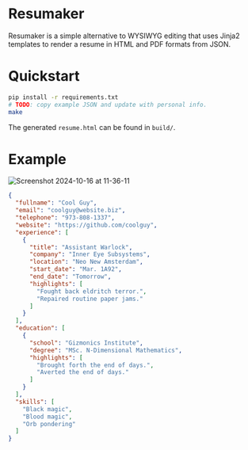 # Resumaker
Resumaker is a simple alternative to WYSIWYG editing that uses Jinja2 templates to render a resume in HTML and PDF formats from JSON.


# Quickstart
```bash
pip install -r requirements.txt
# TODO: copy example JSON and update with personal info.
make
```
The generated `resume.html` can be found in `build/`.


# Example
![Screenshot 2024-10-16 at 11-36-11 ](https://github.com/user-attachments/assets/4b8450b7-0691-4f11-9139-6a6166d98289)

```json
{
  "fullname": "Cool Guy",
  "email": "coolguy@website.biz",
  "telephone": "973-808-1337",
  "website": "https://github.com/coolguy",
  "experience": [
    {
      "title": "Assistant Warlock",
      "company": "Inner Eye Subsystems",
      "location": "Neo New Amsterdam",
      "start_date": "Mar. 1A92",
      "end_date": "Tomorrow",
      "highlights": [
        "Fought back eldritch terror.",
        "Repaired routine paper jams."
      ]
    }
  ],
  "education": [
    {
      "school": "Gizmonics Institute",
      "degree": "MSc. N-Dimensional Mathematics",
      "highlights": [
        "Brought forth the end of days.",
        "Averted the end of days."
      ]
    }
  ],
  "skills": [
    "Black magic",
    "Blood magic",
    "Orb pondering"
  ]
}
```
